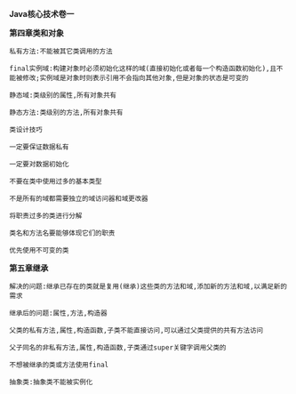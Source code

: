 **Java核心技术卷一**

**第四章类和对象**

`私有方法:不能被其它类调用的方法`

`final实例域:构建对象时必须初始化这样的域(直接初始化或者每一个构造函数初始化),且不能被修改;实例域是对象时则表示引用不会指向其他对象,但是对象的状态是可变的`

`静态域:类级别的属性,所有对象共有`

`静态方法:类级别的方法,所有对象共有`

`类设计技巧`

`一定要保证数据私有`

`一定要对数据初始化`

`不要在类中使用过多的基本类型`

`不是所有的域都需要独立的域访问器和域更改器`

`将职责过多的类进行分解`

`类名和方法名要能够体现它们的职责`

`优先使用不可变的类`

**第五章继承**

`解决的问题:继承已存在的类就是复用(继承)这些类的方法和域,添加新的方法和域,以满足新的需求`

`继承后的问题:属性,方法,构造器`

`父类的私有方法,属性,构造函数,子类不能直接访问,可以通过父类提供的共有方法访问`

`父子同名的非私有方法,属性,构造函数,子类通过super关键字调用父类的`

`不想被继承的类或方法使用final`

`抽象类:抽象类不能被实例化`
